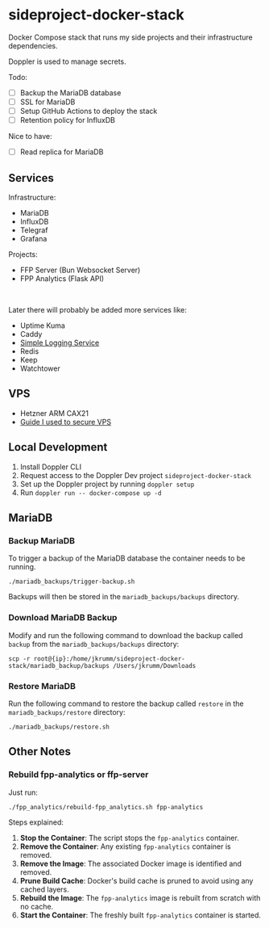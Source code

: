 # sideproject-docker-stack
Docker Compose stack that runs my side projects and their infrastructure dependencies.

Doppler is used to manage secrets.

Todo:
- [ ] Backup the MariaDB database
- [ ] SSL for MariaDB
- [ ] Setup GitHub Actions to deploy the stack
- [ ] Retention policy for InfluxDB

Nice to have:
- [ ] Read replica for MariaDB

## Services
Infrastructure:
- MariaDB
- InfluxDB
- Telegraf
- Grafana

Projects:
- FFP Server (Bun Websocket Server)
- FPP Analytics (Flask API)

<br />

Later there will probably be added more services like:
- Uptime Kuma
- Caddy
- [Simple Logging Service](https://github.com/jkrumm/simple-logging-service)
- Redis
- Keep
- Watchtower

## VPS
- Hetzner ARM CAX21
- [Guide I used to secure VPS](https://maximorlov.com/4-essential-steps-to-securing-a-vps/)

## Local Development
1. Install Doppler CLI
2. Request access to the Doppler Dev project `sideproject-docker-stack`
3. Set up the Doppler project by running `doppler setup`
4. Run `doppler run -- docker-compose up -d`

## MariaDB

### Backup MariaDB
To trigger a backup of the MariaDB database the container needs to be running.
``` shell
./mariadb_backups/trigger-backup.sh
```
Backups will then be stored in the `mariadb_backups/backups` directory.

### Download MariaDB Backup
Modify and run the following command to download the backup called `backup` from the `mariadb_backups/backups` directory:
``` shell
scp -r root@{ip}:/home/jkrumm/sideproject-docker-stack/mariadb_backup/backups /Users/jkrumm/Downloads
```

### Restore MariaDB
Run the following command to restore the backup called `restore` in the `mariadb_backups/restore` directory:
``` shell
./mariadb_backups/restore.sh
```

## Other Notes
### Rebuild fpp-analytics or ffp-server
Just run:
``` shell
./fpp_analytics/rebuild-fpp_analytics.sh fpp-analytics
```
Steps explained:
1. **Stop the Container**: The script stops the `fpp-analytics` container.
2. **Remove the Container**: Any existing `fpp-analytics` container is removed.
3. **Remove the Image**: The associated Docker image is identified and removed.
4. **Prune Build Cache**: Docker's build cache is pruned to avoid using any cached layers.
5. **Rebuild the Image**: The `fpp-analytics` image is rebuilt from scratch with no cache.
6. **Start the Container**: The freshly built `fpp-analytics` container is started.
